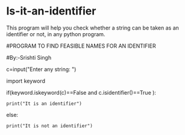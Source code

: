 # Is-it-an-identifier
This program will help you check whether a string can be taken as an identifier or not, in any python program.

#PROGRAM TO FIND FEASIBLE NAMES FOR AN IDENTIFIER

#By:-Srishti Singh

c=input("Enter any string: ")

import keyword

if(keyword.iskeyword(c)==False and c.isidentifier()==True ):

    print("It is an identifier")
	
else:

    print("It is not an identifier")
	
